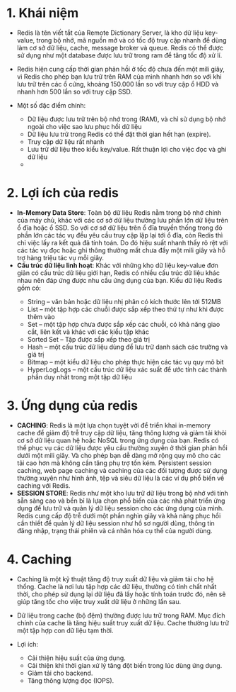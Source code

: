 # 1. Khái niệm
- Redis là tên viết tắt của Remote Dictionary Server, là kho dữ liệu key-value, trong bộ nhớ, mã nguồn mở và có tốc độ truy cập nhanh để dùng làm cơ sở dữ liệu, cache, message broker và queue. Redis có thể được sử dụng như một database được lưu trữ trong ram để tăng tốc độ xử lí.

- Redis hiện cung cấp thời gian phản hồi ở tốc độ chưa đến một mili giây, vì Redis cho phép bạn lưu trữ trên RAM của mình nhanh hơn so với khi lưu trữ trên các ổ cứng, khoảng 150.000 lần so với truy cập ổ HDD và nhanh hơn 500 lần so với truy cập SSD.
- Một số đặc điểm chính:

<ul>
<ul>
<li> Dữ liệu được lưu trữ trên bộ nhớ trong (RAM), và chỉ sử dụng bộ nhớ ngoài cho việc sao lưu phục hồi dữ liệu
<li> Dữ liệu lưu trữ trong Redis có thể đặt thời gian hết hạn (expire).
<li> Truy cập dữ liệu rất nhanh
<li> Lưu trữ dữ liệu theo kiểu key/value. Rất thuận lợi cho việc đọc và ghi dữ liệu
<li>
</ul>
</ul>

# 2. Lợi ích của redis
- **In-Memory Data Store**: Toàn bộ dữ liệu Redis nằm trong bộ nhớ chính của máy chủ, khác với các cơ sở dữ liệu thường lưu phần lớn dữ liệu trên ổ đĩa hoặc ổ SSD. So với cơ sở dữ liệu trên ổ đĩa truyền thống trong đó phần lớn các tác vụ đều yêu cầu truy cập lặp lại tới ổ đĩa, còn Redis thì chỉ việc lấy ra kết quả đã tính toán. Do đó hiệu suất nhanh thấy rõ rệt với các tác vụ đọc hoặc ghi thông thường mất chưa đầy một mili giây và hỗ trợ hàng triệu tác vụ mỗi giây.
- **Cấu trúc dữ liệu linh hoạt**: Khác với những kho dữ liệu key-value đơn giản có cấu trúc dữ liệu giới hạn, Redis có nhiều cấu trúc dữ liệu khác nhau nên đáp ứng được nhu cầu ứng dụng của bạn. Kiểu dữ liệu Redis gồm có:

<ul>
<ul>
<li> String – văn bản hoặc dữ liệu nhị phân có kích thước lên tới 512MB
<li> List – một tập hợp các chuỗi được sắp xếp theo thứ tự như khi được thêm vào
<li> Set – một tập hợp chưa được sắp xếp các chuỗi, có khả năng giao cắt, liên kết và khác với các kiểu tập khác
<li> Sorted Set – Tập được sắp xếp theo giá trị
<li> Hash – một cấu trúc dữ liệu dùng để lưu trữ danh sách các trường và giá trị
<li> Bitmap – một kiểu dữ liệu cho phép thực hiện các tác vụ quy mô bit
<li> HyperLogLogs – một cấu trúc dữ liệu xác suất để ước tính các thành phần duy nhất trong một tập dữ liệu
</ul> 
</ul>

# 3. Ứng dụng của redis

- **CACHING**: Redis là một lựa chọn tuyệt vời để triển khai in-memory cache để giảm độ trễ truy cập dữ liệu, tăng thông lượng và giảm tải khỏi cơ sở dữ liệu quan hệ hoặc NoSQL trong ứng dụng của bạn. Redis có thể phục vụ các dữ liệu được yêu cầu thường xuyên ở thời gian phản hồi dưới một mili giây. Và cho phép bạn dễ dàng mở rộng quy mô cho các tải cao hơn mà không cần tăng phụ trợ tốn kém. Persistent session caching, web page caching và caching của các đối tượng được sử dụng thường xuyên như hình ảnh, tệp và siêu dữ liệu là các ví dụ phổ biến về caching với Redis.
- **SESSION STORE**: Redis như một kho lưu trữ dữ liệu trong bộ nhớ với tính sẵn sàng cao và bền bỉ là lựa chọn phổ biến của các nhà phát triển ứng dụng để lưu trữ và quản lý dữ liệu session cho các ứng dụng của mình. Redis cung cấp độ trễ dưới một phần nghìn giây và khả năng phục hồi cần thiết để quản lý dữ liệu session như hồ sơ người dùng, thông tin đăng nhập, trạng thái phiên và cá nhân hóa cụ thể của người dùng.


# 4. Caching

- Caching là một kỹ thuật tăng độ truy xuất dữ liệu và giảm tải cho hệ thống. Cache là nơi lưu tập hợp các dữ liệu, thường có tính chất nhất thời, cho phép sử dụng lại dữ liệu đã lấy hoặc tính toán trước đó, nên sẽ giúp tăng tốc cho việc truy xuất dữ liệu ở những lần sau.
- Dữ liệu trong cache (bộ đệm) thường được lưu trữ trong RAM. Mục đích chính của cache là tăng hiệu suất truy xuất dữ liệu. Cache thường lưu trữ một tập hợp con dữ liệu tạm thời.

- Lợi ích:

<ul>
<ul>
<li> Cải thiện hiệu suất của ứng dụng.
<li> Cải thiện khi thời gian xử lý tăng đột biến trong lúc dùng ứng dụng.
<li> Giảm tải cho backend.
<li> Tăng thông lượng đọc (IOPS).
</ul>
</ul>
